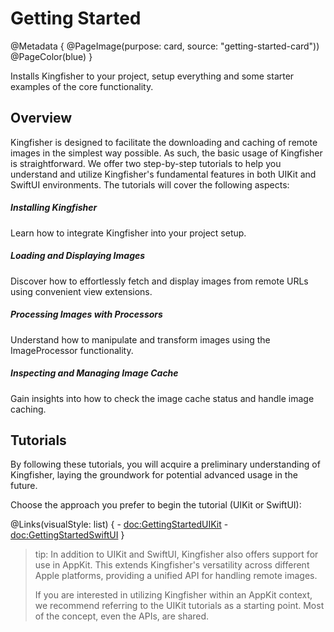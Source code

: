 # Getting Started

@Metadata {
    @PageImage(purpose: card, source: "getting-started-card"))
    @PageColor(blue)
}

Installs Kingfisher to your project, setup everything and some starter examples of the core functionality.

## Overview

Kingfisher is designed to facilitate the downloading and caching of remote images in the simplest way possible. 
As such, the basic usage of Kingfisher is straightforward. We offer two step-by-step tutorials to help you understand 
and utilize Kingfisher's fundamental features in both UIKit and SwiftUI environments. The tutorials will cover the 
following aspects:

##### Installing Kingfisher
Learn how to integrate Kingfisher into your project setup.

##### Loading and Displaying Images
Discover how to effortlessly fetch and display images from remote URLs using convenient view extensions.

##### Processing Images with Processors

Understand how to manipulate and transform images using the ImageProcessor functionality.

##### Inspecting and Managing Image Cache

Gain insights into how to check the image cache status and handle image caching.

## Tutorials

By following these tutorials, you will acquire a preliminary understanding of Kingfisher, laying the groundwork for 
potential advanced usage in the future.

Choose the approach you prefer to begin the tutorial (UIKit or SwiftUI):

@Links(visualStyle: list) {
    - <doc:GettingStartedUIKit>
    - <doc:GettingStartedSwiftUI>
}

> tip: In addition to UIKit and SwiftUI, Kingfisher also offers support for use in AppKit. This extends Kingfisher's 
> versatility across different Apple platforms, providing a unified API for handling remote images.
>
> If you are interested in utilizing Kingfisher within an AppKit context, we recommend referring to the UIKit 
> tutorials as a starting point. Most of the concept, even the APIs, are shared.
